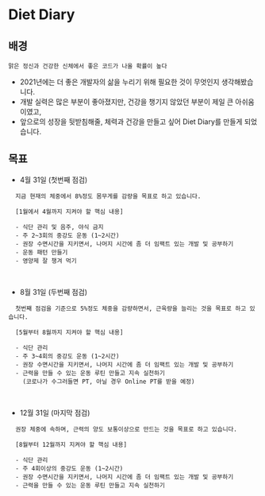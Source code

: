 # Diet Diary

## 배경

`맑은 정신과 건강한 신체에서 좋은 코드가 나올 확률이 높다`

- 2021년에는 더 좋은 개발자의 삶을 누리기 위해 필요한 것이 무엇인지 생각해봤습니다.
- 개발 실력은 많은 부분이 좋아졌지만, 건강을 챙기지 않았던 부분이 제일 큰 아쉬움이였고,
- 앞으로의 성장을 뒷받침해줄, 체력과 건강을 만들고 싶어 Diet Diary를 만들게 되었습니다.

## 목표

- 4월 31일 (첫번째 점검)

```
  지금 현재의 체중에서 8%정도 몸무게를 감량을 목표로 하고 있습니다.

  [1월에서 4월까지 지켜야 할 핵심 내용]

  - 식단 관리 및 음주, 야식 금지
  - 주 2~3회의 중강도 운동 (1~2시간)
  - 권장 수면시간을 지키면서, 나머지 시간에 좀 더 임팩트 있는 개발 및 공부하기
  - 운동 패턴 만들기
  - 영양제 잘 챙겨 먹기
```

<br>

- 8월 31일 (두번째 점검)

```
  첫번째 점검을 기준으로 5%정도 체중을 감량하면서, 근육량을 늘리는 것을 목표로 하고 있습니다.

  [5월부터 8월까지 지켜야 할 핵심 내용]

  - 식단 관리
  - 주 3~4회의 중강도 운동 (1~2시간)
  - 권장 수면시간을 지키면서, 나머지 시간에 좀 더 임팩트 있는 개발 및 공부하기
  - 근력을 만들 수 있는 운동 루틴 만들고 지속 실천하기
    (코로나가 수그러들면 PT, 아닐 경우 Online PT를 받을 예정)
```

<br>

- 12월 31일 (마지막 점검)

```
  권장 체중에 속하며, 근력의 양도 보통이상으로 만드는 것을 목표로 하고 있습니다.

  [8월부터 12월까지 지켜야 할 핵심 내용]

  - 식단 관리
  - 주 4회이상의 중강도 운동 (1~2시간)
  - 권장 수면시간을 지키면서, 나머지 시간에 좀 더 임팩트 있는 개발 및 공부하기
  - 근력을 만들 수 있는 운동 루틴 만들고 지속 실천하기
```
